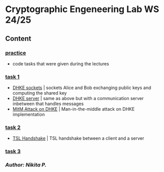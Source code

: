 # Cryptographic Engeneering Lab WS 24/25
## Content
### [practice](./practice/)
- code tasks that were given during the lectures
### [task 1](./task1/)
- [DHKE sockets](./task1/L1/socket_exchange/) | sockets Alice and Bob exchanging public keys and computing the shared key
- [DHKE server](./task1/L1/server_exchange/) | same as above but with a communication server inbetween that handles messages
- [MitM Attack on DHKE](./task1/L2/MitM_attack_dhke.py) | Man-in-the-middle attack on DHKE implementation
### [task 2](./task2/)
- [TSL Handshake](./task2/L3/TSL_handshake.py) | TSL handshake between a client and a server
### [task 3](./task3/)

###  _Author: Nikita P._
